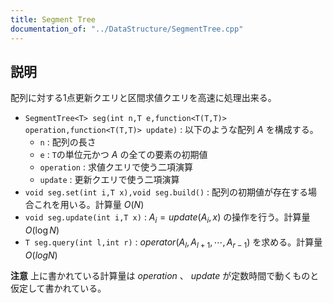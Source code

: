 ```yaml
---
title: Segment Tree
documentation_of: "../DataStructure/SegmentTree.cpp"
---
```


## 説明

配列に対する1点更新クエリと区間求値クエリを高速に処理出来る。

- `SegmentTree<T> seg(int n,T e,function<T(T,T)> operation,function<T(T,T)> update)` : 以下のような配列 $A$ を構成する。
    - `n` : 配列の長さ
    - `e` : `T`の単位元かつ $A$ の全ての要素の初期値
    - `operation` : 求値クエリで使う二項演算
    - `update` : 更新クエリで使う二項演算
- `void seg.set(int i,T x),void seg.build()` : 配列の初期値が存在する場合これを用いる。計算量 $O(N)$
- `void seg.update(int i,T x)` : $A_i = update(A_i,x)$ の操作を行う。計算量 $O(\log N)$
- `T seg.query(int l,int r)` : $operator(A_l,A_{l + 1},\cdots,A_{r - 1})$ を求める。計算量 $O(log N)$

**注意** 上に書かれている計算量は $operation$ 、 $update$ が定数時間で動くものと仮定して書かれている。
